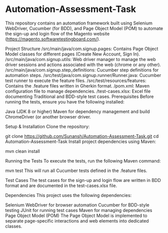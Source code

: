 # Automation-Assessment-Task

This repository contains an automation framework built using Selenium WebDriver, Cucumber (for BDD), and Page Object Model (POM) to automate the sign-up and login flow of the Magento website (https://magento.softwaretestingboard.com/).

Project Structure
/src/main/java/com.signup.pages: Contains Page Object Model classes for different pages (Create New Account, Sign In).
/src/main/java/com.signup.utils: Web driver manager to manage the web driver sessions and actions associated with the web (chrome or any other).
/src/main/java/com.signup.step_definitions: Cucumber step definitions for automation steps.
/src/test/java/com.signup.runner/Runner.java: Cucumber test runner to execute the feature files.
/src/test/resources/features: Contains the .feature files written in Gherkin format.
/pom.xml: Maven configuration file to manage dependencies.
/test-cases.xlsx: Excel file documenting Traditional and BDD-style test cases.
Prerequisites
Before running the tests, ensure you have the following installed:

Java (JDK 8 or higher)
Maven for dependency management and build
ChromeDriver (or another browser driver.

Setup & Installation
Clone the repository:

git clone https://github.com/Sunansh/Automation-Assessment-Task.git
cd Automation-Assessment-Task
Install project dependencies using Maven:

mvn clean install

Running the Tests
To execute the tests, run the following Maven command:

mvn test
This will run all Cucumber tests defined in the .feature files.

Test Cases
The test cases for the sign-up and login flow are written in BDD format and are documented in the test-cases.xlsx file.

Dependencies
This project uses the following dependencies:

Selenium WebDriver for browser automation
Cucumber for BDD-style testing
JUnit for running test cases
Maven for managing dependencies
Page Object Model (POM)
The Page Object Model is implemented to separate page-specific interactions and web elements into dedicated classes.
